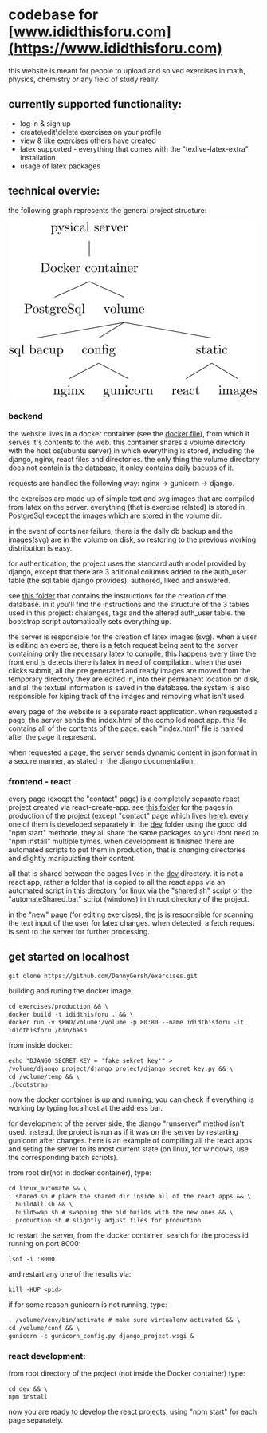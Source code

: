 # codebase for [www.ididthisforu.com](https://www.ididthisforu.com)

this website is meant for people to upload and solved exercises in math, physics, chemistry or any field of study really.

## currently supported functionality:

* log in & sign up
* create\edit\delete exercises on your profile
* view & like exercises others have created
* latex supported - everything that comes with the "texlive-latex-extra" installation
* usage of latex packages

## technical overvie:

the following graph represents the general project structure:

![main.svg](https://github.com/DannyGersh/exercises/blob/main/misc/main.svg)

### backend

the website lives in a docker container (see the [docker file](https://github.com/DannyGersh/exercises/blob/main/production/Dockerfile)), from which it serves it's contents to the web. this container shares a volume directory with the host os(ubuntu server) in which everything is stored, including the django, nginx, react files and directories. the only thing the volume directory does not contain is the database, it onley contains daily bacups of it.

requests are handled the following way: nginx -> gunicorn -> django.

the exercises are made up of simple text and svg images that are compiled from latex on the server. everything (that is exercise related) is stored in PostgreSql except the images which are stored in the volume dir.

in the event of container failure, there is the daily db backup and the images(svg) are in the volume on disk, so restoring to the previous working distribution is easy.

for authentication, the project uses the standard auth model provided by django, except that there are 3 aditional columns added to the auth_user table (the sql table django provides): authored, liked and answered.

see [this folder](https://github.com/DannyGersh/exercises/tree/main/production/volume/temp) that contains the instructions for the creation of the database. in it you'll find the instructions and the structure of the 3 tables used in this project: chalanges, tags and the altered auth_user table. the bootstrap script automatically sets everything up.

the server is responsible for the creation of latex images (svg). when a user is editing an exercise, there is a fetch request being sent to the server containing only the necessary latex to compile, this happens every time the front end js detects there is latex in need of compilation. when the user clicks submit, all the pre generated and ready images are moved from the temporary directory they are edited in, into their permanent location on disk, and all the textual information is saved in the database. the system is also responsible for kiping track of the images and removing what isn't used.

every page of the website is a separate react application. when requested a page, the server sends the index.html of the compiled react app. this file contains all of the contents of the page. each "index.html" file is named after the page it represent.

when requested a page, the server sends dynamic content in json format in a secure manner, as stated in the django documentation.

### frontend - react
every page (except the "contact" page) is a completely separate react project created via react-create-app. see [this folder](https://github.com/DannyGersh/exercises/tree/main/production/volume/static/pages) for the pages in production of the project (except "contact" page which lives [here](https://github.com/DannyGersh/exercises/tree/main/production/volume/static)). every one of them is developed separately in the [dev](https://github.com/DannyGersh/exercises/tree/main/dev) folder using the good old "npm start" methode. they all share the same packages so you dont need to "npm install" multiple tymes. when development is finished there are automated scripts to put them in production, that is changing directories and slightly manipulating their content.  

all that is shared between the pages lives in the [dev](https://github.com/DannyGersh/exercises/tree/main/dev) directory. it is not a react app, rather a folder that is copied to all the react apps via an automated script in [this directory for linux](https://github.com/DannyGersh/exercises/tree/main/linux_automate) via the "shared.sh" script or the "automateShared.bat" script (windows) in th root directory of the project.

in the "new" page (for editing exercises), the js is responsible for scanning the text input of the user for latex changes. when detected, a fetch request is sent to the server for further processing.

## get started on localhost
```console
git clone https://github.com/DannyGersh/exercises.git
```
building and runing the docker image:
```console
cd exercises/production && \
docker build -t ididthisforu . && \
docker run -v $PWD/volume:/volume -p 80:80 --name ididthisforu -it ididthisforu /bin/bash
```
from inside docker:
```console
echo "DJANGO_SECRET_KEY = 'fake sekret key'" > /volume/django_project/django_project/django_secret_key.py && \
cd /volume/temp && \
./bootstrap
```
now the docker container is up and running, you can check if everything is working by typing localhost at the address bar.

for development of the server side, the django "runserver" method isn't used. instead, the project is run as if it was on the server by restarting gunicorn after changes. here is an example of compiling all the react apps and seting the server to its most current state (on linux, for windows, use the corresponding batch scripts).

from root dir(not in docker container), type:
```console
cd linux_automate && \
. shared.sh # place the shared dir inside all of the react apps && \
. buildAll.sh && \
. buildSwap.sh # swapping the old builds with the new ones && \
. production.sh # slightly adjust files for production
 ```
to restart the server, from the docker container, search for the process id running on port 8000:
```console
lsof -i :8000
```
and restart any one of the results via:
```console
kill -HUP <pid>
```
if for some reason gunicorn is not running, type:
```console
. /volume/venv/bin/activate # make sure virtualenv activated && \
cd /volume/conf && \
gunicorn -c gunicorn_config.py django_project.wsgi &
```

### react development:
from root directory of the project (not inside the Docker container) type:
```console
cd dev && \
npm install
```
now you are ready to develop the react projects, using "npm start" for each page separately.

